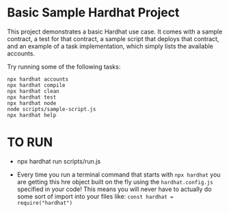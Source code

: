 # Basic Sample Hardhat Project

This project demonstrates a basic Hardhat use case. It comes with a sample contract, a test for that contract, a sample script that deploys that contract, and an example of a task implementation, which simply lists the available accounts.

Try running some of the following tasks:

```shell
npx hardhat accounts
npx hardhat compile
npx hardhat clean
npx hardhat test
npx hardhat node
node scripts/sample-script.js
npx hardhat help
```



# TO RUN

- npx hardhat run scripts/run.js

- Every time you run a terminal command that starts with `npx hardhat` you are getting this hre object built on the fly using the `hardhat.config.js` specified in your code! This means you will never have to actually do some sort of import into your files like:
`const hardhat = require("hardhat")`


